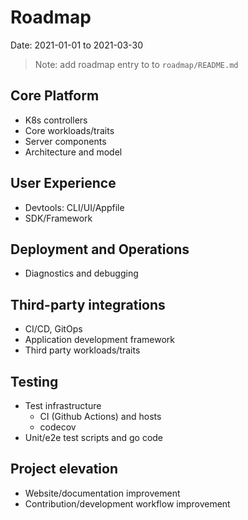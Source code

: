 # Roadmap

Date: 2021-01-01 to 2021-03-30

> Note: add roadmap entry to to `roadmap/README.md`

## Core Platform

- K8s controllers
- Core workloads/traits
- Server components
- Architecture and model

## User Experience

- Devtools: CLI/UI/Appfile
- SDK/Framework

## Deployment and Operations

- Diagnostics and debugging

## Third-party integrations

- CI/CD, GitOps
- Application development framework
- Third party workloads/traits

## Testing

- Test infrastructure
  - CI (Github Actions) and hosts
  - codecov
- Unit/e2e test scripts and go code

## Project elevation

- Website/documentation improvement
- Contribution/development workflow improvement
